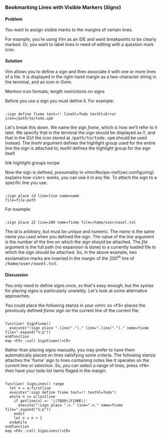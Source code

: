 <h3>Bookmarking Lines with Visible Markers (<i>Signs</i>)</h3>

<h4>Problem</h4>

You want to assign visible marks to the margins of certain lines.

For example, you're using Vim as an IDE and want breakpoints to be clearly
marked. Or, you want to label lines in need of editing with a question mark
icon.

<h4>Solution</h4>

Vim allows you to define a <i>sign</i> and then associate it with one or more lines
of a file. It is displayed in the right-hand margin as a two-character string
in the terminal, and an icon in Gvim.

<span class="todo">Mention icon formats; length restrictions on signs</span>

Before you use a sign you must define it. For example: 

<pre><code>
:sign define fixme text=!! linehl=Todo texthl=Error icon=/path/to/todo.xpm
</code></pre>

Let's break this down. We name the sign <i>fixme</i>, which is how we'll refer
to it later. We specify that in the terminal the sign should be displayed as
<i>!!</i>, and that in the GUI the icon stored at <tt>/path/to/todo.xpm</tt>
should be used instead. The <i>linehl</i> argument defines the highlight group
used for the entire line the sign is attached to; <i>texthl</i> defines the
highlight group for the sign itself.

<span class="todo">link highlight groups recipe</span>

Now the sign is defined, presumably in <i>vimrc</i><span
class="fn">Recipe~\ref{sec:configuring} explains how <tt>vimrc</tt>
works</span>, you can use it in any file. To attach the sign to a specific
line you use:

<pre><code>
:sign place <var>id</var> line=<var>line</var> name=<var>name</var>
file=<var>file-path</var>
</code></pre>

For example:

<pre><code>
:sign place 22 line=200 name=fixme file=/home/user/novel.txt
</code></pre>

The <var>id</var> is arbitrary, but must be unique and numeric. The
<var>name</var> is the same name you used when you defined the sign. The value
of the <var>line</var> argument is the number of the line on which the sign
should be attached. The <var>file</var> argument is the full path (no
expansion is done) to a currently loaded file to which the sign should be
attached. So, in the above example, two exclamation marks are inserted in the
margin of the 200<sup>th</sup> line of <tt>/home/user/novel.txt</tt>.

<h4>Discussion</h4>

You only need to define signs once, so that's easy enough, but the syntax for
placing signs is particularly unwieldy.  Let's look at some alternative
approaches.

You could place the following stanza in your <i>vimrc</i> so
<tt>&lt;F5&gt;</tt> places the previously defined <i>fixme</i> sign on the
current line of the current file:

<pre><code>
function! SignFixme()
  execute(":sign place ".line(".")." line=".line(".")." name=fixme file=".expand("%:p"))
endfunction
map &lt;F5&gt; :call SignFixme()&lt;CR&gt;
</code></pre>

Rather than placing signs manually, you may prefer to have them automatically
placed on lines satisfying some criteria. The following stanza attaches the
'fixme' sign to lines containing notes like It operates on the current line or
selection. So, you can select a range of lines, press <tt>&lt;F6&gt;</tt> then
have your todo list items flaged in the margin.

<pre><code>
function! SignLines() range
  let n = a:firstline
  execute(":sign define fixme text=!! texthl=Todo")
  while n &lt;= a:lastline
    if getline(n) =~ '\(TODO\|FIXME\)'
      execute(":sign place ".n." line=".n." name=fixme file=".expand("%:p"))
    endif
    let n = n + 1
  endwhile  
endfunction
map &lt;F6&gt; :call SignLines()&lt;CR&gt;
</code></pre>
